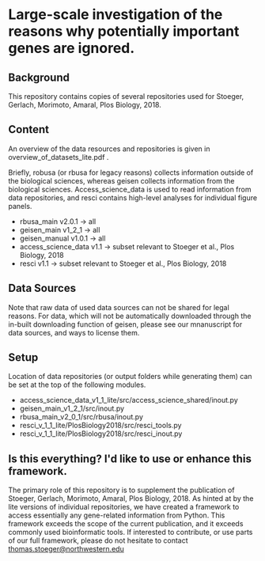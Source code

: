# Large-scale investigation of the reasons why potentially important genes are ignored.

## Background

This repository contains copies of several repositories used for Stoeger, Gerlach, Morimoto, Amaral, Plos Biology, 2018.

## Content

An overview of the data resources and repositories is given in overview_of_datasets_lite.pdf .

Briefly, robusa (or rbusa for legacy reasons) collects information outside of the biological sciences, whereas geisen collects information from the biological sciences. Access_science_data is used to read information from data repositories, and resci contains high-level analyses for individual figure panels.

- rbusa_main v2.0.1  -> all
- geisen_main v1_2_1  -> all
- geisen_manual v1.0.1 -> all
- access_science_data v1.1 -> subset relevant to Stoeger et al., Plos Biology, 2018
- resci v1.1  -> subset relevant to Stoeger et al., Plos Biology, 2018

## Data Sources


Note that raw data of used data sources can not be shared for legal reasons. For data, which will not be automatically downloaded through the in-built downloading function of geisen, please see our mnanuscript for data sources, and ways to license them. 

## Setup

Location of data repositories (or output folders while generating them) can be set at the top of the following modules. 

- access_science_data_v1_1_lite/src/access_science_shared/inout.py
- geisen_main_v1_2_1/src/inout.py
- rbusa_main_v2_0_1/src/rbusa/inout.py
- resci_v_1_1_lite/PlosBiology2018/src/resci_tools.py
- resci_v_1_1_lite/PlosBiology2018/src/resci_inout.py

## Is this everything? I'd like to use or enhance this framework.

The primary role of this repository is to supplement the publication of Stoeger, Gerlach, Morimoto, Amaral, Plos Biology, 2018. As hinted at by the lite versions of individual repositories, we have created a framework to access essentially any gene-related information from Python. This framework exceeds the scope of the current publication, and it exceeds commonly used bioinformatic tools. If interested to contribute, or use parts of our full framework, please do not hesitate to contact thomas.stoeger@northwestern.edu
